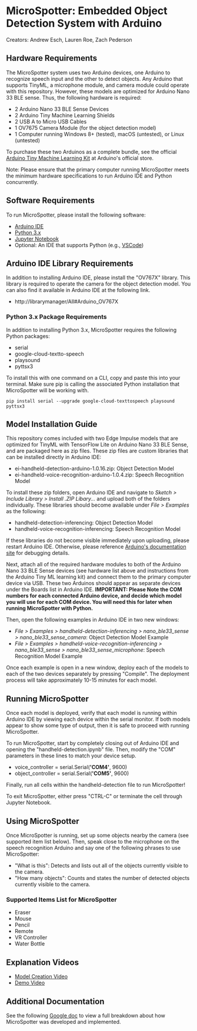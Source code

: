 # MicroSpotter: Embedded Object Detection System with Arduino
Creators: Andrew Esch, Lauren Roe, Zach Pederson

## Hardware Requirements
The MicroSpotter system uses two Arduino devices, one Arduino to recognize speech input and the other to detect objects. Any Arduino that supports TinyML, a microphone module, and camera module could operate with this repository. However, these models are optimized for Arduino Nano 33 BLE sense. Thus, the following hardware is required:
- 2 Arduino Nano 33 BLE Sense Devices
- 2 Arduino Tiny Machine Learning Shields
- 2 USB A to Micro USB Cables
- 1 OV7675 Camera Module (for the object detection model)
- 1 Computer running Windows 8+ (tested), macOS (untested), or Linux (untested)

To purchase these two Arduinos as a complete bundle, see the official [Arduino Tiny Machine Learning Kit](https://store-usa.arduino.cc/products/arduino-tiny-machine-learning-kit) at Arduino's official store.

Note: Please ensure that the primary computer running MicroSpotter meets the minimum hardware specifications to run Arduino IDE and Python concurrently.


## Software Requirements
To run MicroSpotter, please install the following software:
- [Arduino IDE](https://www.arduino.cc/en/software)
- [Python 3.x](https://www.python.org/)
- [Jupyter Notebook](https://jupyter.org/install)
- Optional: An IDE that supports Python (e.g., [VSCode](https://code.visualstudio.com/))


## Arduino IDE Library Requirements
In addition to installing Arduino IDE, please install the "OV767X" library. This library is required to operate the camera for the object detection model. You can also find it available in Arduino IDE at the following link.
- http://librarymanager/All#Arduino_OV767X

### Python 3.x Package Requirements
In addition to installing Python 3.x, MicroSpotter requires the following Python packages:
- serial
- google-cloud-textto-speech
- playsound
- pyttsx3


To install this with one command on a CLI, copy and paste this into your terminal. Make sure pip is calling the associated Python installation that MicroSpotter will be working with.
```
pip install serial --upgrade google-cloud-texttospeech playsound pyttsx3
```


## Model Installation Guide
This repository comes included with two Edge Impulse models that are optimized for TinyML with TensorFlow Lite on Arduino Nano 33 BLE Sense, and are packaged here as zip files. These zip files are custom libraries that can be installed directly in Arduino IDE:
- ei-handheld-detection-arduino-1.0.16.zip: Object Detection Model
- ei-handheld-voice-recognition-arduino-1.0.4.zip: Speech Recognition Model


To install these zip folders, open Arduino IDE and navigate to *Sketch > Include Library > Install .ZIP Libary...* and upload both of the folders individually. These libraries should become available under *File > Examples* as the following:
- handheld-detection-inferencing: Object Detection Model
- handheld-voice-recognition-inferencing: Speech Recognition Model

If these libraries do not become visible immediately upon uploading, please restart Arduino IDE. Otherwise, please reference [Arduino's documentation site](https://docs.arduino.cc/software/ide-v1/tutorials/installing-libraries#importing-a-zip-library) for debugging details.

Next, attach all of the required hardware modules to both of the Arduino Nano 33 BLE Sense devices (see hardware list above and instructions from the Arduino Tiny ML learning kit) and connect them to the primary computer device via USB. These two Arduinos should appear as separate devices under the Boards list in Arduino IDE. **IMPORTANT: Please Note the COM numbers for each connected Arduino device, and decide which model you will use for each COM device. You will need this for later when running MicroSpotter with Python.** 

Then, open the following examples in Arduino IDE in two new windows:
- *File > Examples > handheld-detection-inferencing > nano_ble33_sense > nano_ble33_sense_camera*: Object Detection Model Example
- *File > Examples > handheld-voice-recognition-inferencing > nano_ble33_sense > nano_ble33_sense_microphone*: Speech Recognition Model Example

Once each example is open in a new window, deploy each of the models to each of the two devices separately by pressing "Compile". The deployment process will take approximately 10-15 minutes for each model.


## Running MicroSpotter
Once each model is deployed, verify that each model is running within Arduino IDE by viewing each device within the serial monitor. If both models appear to show some type of output, then it is safe to proceed with running MicroSpotter.

To run MicroSpotter, start by completely closing out of Arduino IDE and opening the "handheld-detection.ipynb" file. Then, modify the "COM" parameters in these lines to match your device setup.
- voice_controller = serial.Serial(**'COM4'**, 9600)
- object_controller = serial.Serial(**'COM5'**, 9600)

Finally, run all cells within the handheld-detection file to run MicroSpotter!

To exit MicroSpotter, either press "CTRL-C" or terminate the cell through Jupyter Notebook.


## Using MicroSpotter
Once MicroSpotter is running, set up some objects nearby the camera (see supported item list below). Then, speak close to the microphone on the speech recognition Arduino and say one of the following phrases to use MicroSpotter:
- "What is this": Detects and lists out all of the objects currently visible to the camera.
- "How many objects": Counts and states the number of detected objects currently visible to the camera.


### Supported Items List for MicroSpotter
- Eraser
- Mouse
- Pencil
- Remote
- VR Controller
- Water Bottle


## Explanation Videos
- [Model Creation Video](https://www.loom.com/share/44e2444ede474335b93aaa3fdbaaa121)
- [Demo Video](https://www.loom.com/share/c1bbb918fa3e4f7da630826beb280d75)


## Additional Documentation
See the following [Google doc](https://docs.google.com/document/d/1gCw1OeW_1MnZxHt1P3Tb5WjdUbuWuRKVG33-ymkoPgQ/edit) to view a full breakdown about how MicroSpotter was developed and implemented.
